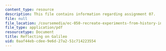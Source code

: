 ```yaml
---
content_type: resource
description: This file contains information regarding assignment 07.
file: null
file_location: /coursemedia/ec-050-recreate-experiments-from-history-inform-the-future-from-the-past-galileo-january-iap-2010/0aaf44ebcdee9e6d27a251c714223554_MITEC_050IAP10_assn07.pdf
file_type: application/pdf
resourcetype: Document
title: Reflecting on Galileo
uid: 0aaf44eb-cdee-9e6d-27a2-51c714223554
---
```

